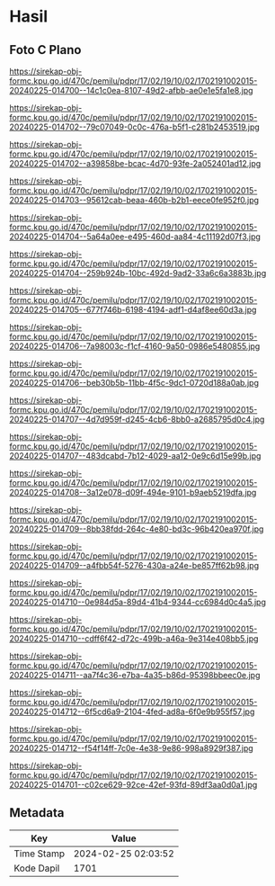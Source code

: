 # Hasil

## Foto C Plano

https://sirekap-obj-formc.kpu.go.id/470c/pemilu/pdpr/17/02/19/10/02/1702191002015-20240225-014700--14c1c0ea-8107-49d2-afbb-ae0e1e5fa1e8.jpg

https://sirekap-obj-formc.kpu.go.id/470c/pemilu/pdpr/17/02/19/10/02/1702191002015-20240225-014702--79c07049-0c0c-476a-b5f1-c281b2453519.jpg

https://sirekap-obj-formc.kpu.go.id/470c/pemilu/pdpr/17/02/19/10/02/1702191002015-20240225-014702--a39858be-bcac-4d70-93fe-2a052401ad12.jpg

https://sirekap-obj-formc.kpu.go.id/470c/pemilu/pdpr/17/02/19/10/02/1702191002015-20240225-014703--95612cab-beaa-460b-b2b1-eece0fe952f0.jpg

https://sirekap-obj-formc.kpu.go.id/470c/pemilu/pdpr/17/02/19/10/02/1702191002015-20240225-014704--5a64a0ee-e495-460d-aa84-4c11192d07f3.jpg

https://sirekap-obj-formc.kpu.go.id/470c/pemilu/pdpr/17/02/19/10/02/1702191002015-20240225-014704--259b924b-10bc-492d-9ad2-33a6c6a3883b.jpg

https://sirekap-obj-formc.kpu.go.id/470c/pemilu/pdpr/17/02/19/10/02/1702191002015-20240225-014705--677f746b-6198-4194-adf1-d4af8ee60d3a.jpg

https://sirekap-obj-formc.kpu.go.id/470c/pemilu/pdpr/17/02/19/10/02/1702191002015-20240225-014706--7a98003c-f1cf-4160-9a50-0986e5480855.jpg

https://sirekap-obj-formc.kpu.go.id/470c/pemilu/pdpr/17/02/19/10/02/1702191002015-20240225-014706--beb30b5b-11bb-4f5c-9dc1-0720d188a0ab.jpg

https://sirekap-obj-formc.kpu.go.id/470c/pemilu/pdpr/17/02/19/10/02/1702191002015-20240225-014707--4d7d959f-d245-4cb6-8bb0-a2685795d0c4.jpg

https://sirekap-obj-formc.kpu.go.id/470c/pemilu/pdpr/17/02/19/10/02/1702191002015-20240225-014707--483dcabd-7b12-4029-aa12-0e9c6d15e99b.jpg

https://sirekap-obj-formc.kpu.go.id/470c/pemilu/pdpr/17/02/19/10/02/1702191002015-20240225-014708--3a12e078-d09f-494e-9101-b9aeb5219dfa.jpg

https://sirekap-obj-formc.kpu.go.id/470c/pemilu/pdpr/17/02/19/10/02/1702191002015-20240225-014709--8bb38fdd-264c-4e80-bd3c-96b420ea970f.jpg

https://sirekap-obj-formc.kpu.go.id/470c/pemilu/pdpr/17/02/19/10/02/1702191002015-20240225-014709--a4fbb54f-5276-430a-a24e-be857ff62b98.jpg

https://sirekap-obj-formc.kpu.go.id/470c/pemilu/pdpr/17/02/19/10/02/1702191002015-20240225-014710--0e984d5a-89d4-41b4-9344-cc6984d0c4a5.jpg

https://sirekap-obj-formc.kpu.go.id/470c/pemilu/pdpr/17/02/19/10/02/1702191002015-20240225-014710--cdff6f42-d72c-499b-a46a-9e314e408bb5.jpg

https://sirekap-obj-formc.kpu.go.id/470c/pemilu/pdpr/17/02/19/10/02/1702191002015-20240225-014711--aa7f4c36-e7ba-4a35-b86d-95398bbeec0e.jpg

https://sirekap-obj-formc.kpu.go.id/470c/pemilu/pdpr/17/02/19/10/02/1702191002015-20240225-014712--6f5cd6a9-2104-4fed-ad8a-6f0e9b955f57.jpg

https://sirekap-obj-formc.kpu.go.id/470c/pemilu/pdpr/17/02/19/10/02/1702191002015-20240225-014712--f54f14ff-7c0e-4e38-9e86-998a8929f387.jpg

https://sirekap-obj-formc.kpu.go.id/470c/pemilu/pdpr/17/02/19/10/02/1702191002015-20240225-014701--c02ce629-92ce-42ef-93fd-89df3aa0d0a1.jpg


## Metadata

| Key        | Value               |
| ---------- | ------------------- |
| Time Stamp | 2024-02-25 02:03:52 |
| Kode Dapil | 1701                |




